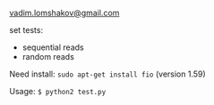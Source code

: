 vadim.lomshakov@gmail.com

set tests:
 + sequential reads
 + random reads

Need install:
<code>sudo apt-get install fio</code> (version 1.59)

Usage:
<code>$ python2 test.py </code>